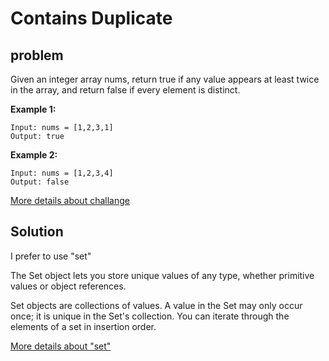 # Contains Duplicate

## problem

Given an integer array nums, return true if any value appears at least twice in the array, and return false if every element is distinct.

**Example 1:**

```
Input: nums = [1,2,3,1]
Output: true
```

**Example 2:**

```
Input: nums = [1,2,3,4]
Output: false
```

[More details about challange](https://leetcode.com/problems/contains-duplicate/description/)

## Solution

I prefer to use "set"

The Set object lets you store unique values of any type, whether primitive values or object references.

Set objects are collections of values. A value in the Set may only occur once; it is unique in the Set's collection. You can iterate through the elements of a set in insertion order.

[More details about "set"](https://developer.mozilla.org/en-US/docs/Web/JavaScript/Reference/Global_Objects/Set)
